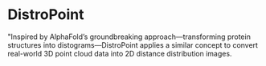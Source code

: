 # DistroPoint
"Inspired by AlphaFold’s groundbreaking approach—transforming protein structures into distograms—DistroPoint applies a similar concept to convert real-world 3D point cloud data into 2D distance distribution images. 
